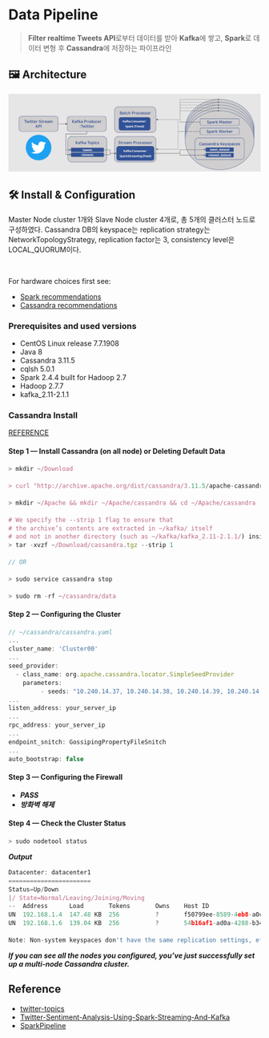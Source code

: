 # Data Pipeline
> **Filter realtime Tweets API**로부터 데이터를 받아 **Kafka**에 쌓고, 
> **Spark**로 데이터 변형 후 **Cassandra**에 저장하는 파이프라인

## 🖼 Architecture
![architecture](./img/architecture.png)

## 🛠 Install & Configuration
Master Node cluster 1개와 Slave Node cluster 4개로, 총 5개의 클러스터 노드로 구성하였다. Cassandra DB의 keyspace는 replication strategy는 NetworkTopologyStrategy, replication factor는 3, consistency level은 LOCAL_QUORUM이다.

&nbsp;

For hardware choices first see:
- [Spark recommendations](https://spark.apache.org/docs/0.9.0/hardware-provisioning.html)
- [Cassandra recommendations](http://cassandra.apache.org/doc/latest/operating/hardware.html)

### Prerequisites and used versions
- CentOS Linux release 7.7.1908
- Java 8
- Cassandra 3.11.5
- cqlsh 5.0.1
- Spark 2.4.4 built for Hadoop 2.7
- Hadoop 2.7.7
- kafka_2.11-2.1.1

### Cassandra Install
[REFERENCE](https://www.digitalocean.com/community/tutorials/how-to-run-a-multi-node-cluster-database-with-cassandra-on-ubuntu-14-04)
#### **Step 1 — Install Cassandra (on all node) or Deleting Default Data**
```javascript
> mkdir ~/Download

> curl "http://archive.apache.org/dist/cassandra/3.11.5/apache-cassandra-3.11.5-bin.tar.gz" -o ~/Downloads/cassandra.tgz

> mkdir ~/Apache && mkdir ~/Apache/cassandra && cd ~/Apache/cassandra

# We specify the --strip 1 flag to ensure that 
# the archive’s contents are extracted in ~/kafka/ itself 
# and not in another directory (such as ~/kafka/kafka_2.11-2.1.1/) inside of it.
> tar -xvzf ~/Download/cassandra.tgz --strip 1

// OR

> sudo service cassandra stop

> sudo rm -rf ~/cassandra/data
```
#### Step 2 — Configuring the Cluster
```javascript
// ~/cassandra/cassandra.yaml
...
cluster_name: 'Cluster00'
...
seed_provider:
  - class_name: org.apache.cassandra.locator.SimpleSeedProvider
    parameters:
         - seeds: "10.240.14.37, 10.240.14.38, 10.240.14.39, 10.240.14.40, 10.240.14.41"
...
listen_address: your_server_ip
...
rpc_address: your_server_ip
...
endpoint_snitch: GossipingPropertyFileSnitch
...
auto_bootstrap: false
```

#### Step 3 — Configuring the Firewall
- ***PASS***
- ***방화벽 해제***

#### Step 4 — Check the Cluster Status
```javascript
> sudo nodetool status
```
***Output***
```javascript
Datacenter: datacenter1
=======================
Status=Up/Down
|/ State=Normal/Leaving/Joining/Moving
--  Address      Load       Tokens       Owns    Host ID                               Rack
UN  192.168.1.4  147.48 KB  256          ?       f50799ee-8589-4eb8-a0c8-241cd254e424  rack1
UN  192.168.1.6  139.04 KB  256          ?       54b16af1-ad0a-4288-b34e-cacab39caeec  rack1

Note: Non-system keyspaces don't have the same replication settings, effective ownership information is meaningless
```
***If you can see all the nodes you configured, you’ve just successfully set up a multi-node Cassandra cluster.***



## Reference
- [twitter-topics](https://github.com/adrianva/twitter-topics)
- [Twitter-Sentiment-Analysis-Using-Spark-Streaming-And-Kafka](https://github.com/sridharswamy/Twitter-Sentiment-Analysis-Using-Spark-Streaming-And-Kafka)
- [SparkPipeline](https://github.com/mavoll/SparkPipeline)
